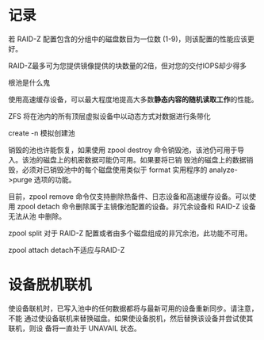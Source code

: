 
# 记录

若 RAID-Z 配置包含的分组中的磁盘数目为一位数 (1-9)，则该配置的性能应该更好。

RAID-Z最多可为您提供镜像提供的块数量的2倍，但对您的交付IOPS却少得多

根池是什么鬼

使用高速缓存设备，可以最大程度地提高大多数**静态内容的随机读取工作**的性能。

ZFS 将在池内的所有顶层虚拟设备中以动态方式对数据进行条带化

 create -n 模拟创建池

销毁的池也许能恢复，如果使用 zpool destroy 命令销毁池，该池仍可用于导入。该池的磁盘上的机密数据可能仍可用。如果要将已销
毁池的磁盘上的数据销毁，必须对已销毁池中的每个磁盘使用类似于 format 实用程序的
analyze->purge 选项的功能。

目前，zpool remove 命令仅支持删除热备件、日志设备和高速缓存设备。可以使用
zpool detach 命令删除属于主镜像池配置的设备。非冗余设备和 RAID-Z 设备无法从池
中删除。

zpool split 对于 RAID-Z 配置或者由多个磁盘组成的非冗余池，此功能不可用。

zpool attach detach不适应与RAID-Z


# 设备脱机联机

使设备联机时，已写入池中的任何数据都将与最新可用的设备重新同步。请注意，不能
通过使设备联机来替换磁盘。如果使设备脱机，然后替换该设备并尝试使其联机，则设
备将一直处于 UNAVAIL 状态。